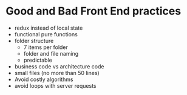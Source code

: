 # Good and Bad Front End practices

- redux instead of local state
- functional pure functions
- folder structure
  - 7 items per folder
  - folder and file naming
  - predictable
- business code vs architecture code
- small files (no more than 50 lines)
- Avoid costly algorithms
- avoid loops with server requests